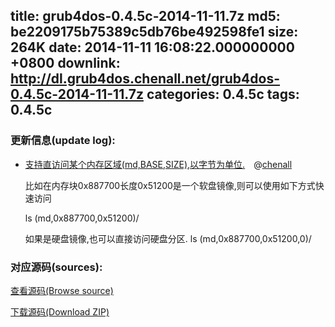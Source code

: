 title: grub4dos-0.4.5c-2014-11-11.7z
md5: be2209175b75389c5db76be492598fe1
size: 264K
date: 2014-11-11 16:08:22.000000000 +0800
downlink: http://dl.grub4dos.chenall.net/grub4dos-0.4.5c-2014-11-11.7z
categories: 0.4.5c
tags: 0.4.5c
---


### 更新信息(update log):
  * [支持直访问某个内存区域(md,BASE,SIZE),以字节为单位.](https://github.com/chenall/grub4dos/commit/35ba4171ab8267c9e1576268906c3da75667f1ba)　@[chenall](https://github.com/chenall)
    
    比如在内存块0x887700长度0x51200是一个软盘镜像,则可以使用如下方式快速访问
    
    ls (md,0x887700,0x51200)/
    
    如果是硬盘镜像,也可以直接访问硬盘分区.
    ls (md,0x887700,0x51200,0)/
  
### 对应源码(sources):
  [查看源码(Browse source)](https://github.com/chenall/grub4dos/tree/35ba4171ab8267c9e1576268906c3da75667f1ba)

  [下载源码(Download ZIP)](https://github.com/chenall/grub4dos/archive/35ba4171ab8267c9e1576268906c3da75667f1ba.zip)
